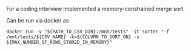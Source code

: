 For a coding interview implemented a memory-constrained merge sort. 

Can be run via docker as
```
docker run -v "${PATH_TO_CSV_DIR}:/mnt/tests" -it sorter "-f /mnt/tests/${CSV_NAME} -k=${COLUMN_TO_SORT_ON} -s ${MAX_NUMBER_OF_ROWS_STORED_IN_MEMORY}"
```

